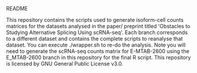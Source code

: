 
README

This repository contains the scripts used to generate isoform-cell counts matrices for the datasets analysed in the paper/ preprint titled 'Obstacles to Studying Alternative Splicing Using scRNA-seq'. Each branch corresponds to a different dataset and contains the complete scripts to reanalyse that dataset. You can execute ./wrapper.sh to re-do the analysis. Note you will need to generate the scRNA-seq counts matrix for E-MTAB-2600 using the E_MTAB-2600 branch in this repository for the final R script. This repository is licensed by GNU General Public License v3.0.

